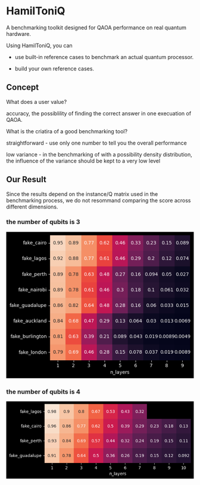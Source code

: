 # HamilToniQ



A benchmarking toolkit designed for QAOA performance on real quantum hardware.

Using HamilToniQ, you can

* use built-in reference cases to benchmark an actual quantum processor.

* build your own reference cases.

## Concept

What does a user value?

accuracy, the possiblility of finding the correct answer in one execuation of QAOA.

What is the criatira of a good benchmarking tool?

straightforward - use only one number to tell you the overall performance

low variance - in the benchmarking of with a possibility density distribution, the influence of the variance should be kept to a very low level



## Our Result

Since the results depend on the instance/Q matrix used in the benchmarking process, we do not resommand comparing the score across different dimensions.

### the number of qubits is 3

![dim_3](./HamilToniQ/our_results/dim_3.png)

### the number of qubits is 4

![dim_4](./HamilToniQ/our_results/dim_4.png)
